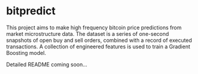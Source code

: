 # bitpredict

This project aims to make high frequency bitcoin price predictions from market microstructure data. The dataset is a series of one-second snapshots of open buy and sell orders, combined with a record of executed transactions. A collection of engineered features is used to train a Gradient Boosting model.

Detailed README coming soon...
